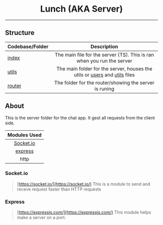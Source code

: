 <h1 align="center">Lunch (AKA Server)</h1>

---

## Structure

| Codebase/Folder               |                   Description                    |
| :--------------------- | :----------------------------------------------: |
| [index](indtx.ts) | The main file for the server (TS). This is ran when you run the server |
| [utils](utils) | The main folder for the server, houses the utils or [users](https://github.com/OreoDivision/chat-house/blob/master/lunch/utils/users.ts) and [utils](https://github.com/OreoDivision/chat-house/blob/master/lunch/utils/utils.ts) files |
| [router](router) | The folder for the router/showing the server is runing | 

## About

This is the server folder for the chat app. It gest all requests from the client side.

| Modules Used |
| :---------------------: |
| [Socket.io](#socketio) |
| [express](express) |
| http |

### Socket.io 

> [https://socket.io/](https://socket.io/)
This is a module to send and receve request faster than HTTP requests

### Express

> [https://expressjs.com/](https://expressjs.com/)
This module helps make a server on a port.
